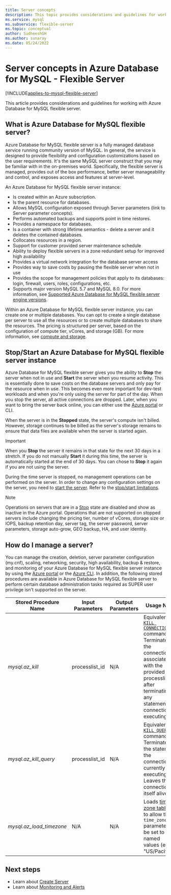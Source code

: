 ```yaml
---
title: Server concepts
description: This topic provides considerations and guidelines for working with Azure Database for MySQL - Flexible Server.
ms.service: mysql
ms.subservice: flexible-server
ms.topic: conceptual
author: SudheeshGH
ms.author: sunaray
ms.date: 05/24/2022
---
```


# Server concepts in Azure Database for MySQL - Flexible Server

[!INCLUDE[applies-to-mysql-flexible-server](../includes/applies-to-mysql-flexible-server.md)]

This article provides considerations and guidelines for working with Azure Database for MySQL flexible server.

## What is Azure Database for MySQL flexible server?

Azure Database for MySQL flexible server is a fully managed database service running community version of MySQL. In general, the service is designed to provide flexibility and configuration customizations based on the user requirements. It's the same MySQL server construct that you may be familiar with in the on-premises world. Specifically, the flexible server is managed, provides out of the box performance, better server manageability and control, and exposes access and features at server-level.

An Azure Database for MySQL flexible server instance:

- Is created within an Azure subscription.
- Is the parent resource for databases.
- Allows MySQL configuration exposed through Server parameters (link to Server parameter concepts).
- Performs automated backups and supports point in time restores.
- Provides a namespace for databases.
- Is a container with strong lifetime semantics - delete a server and it deletes the contained databases.
- Collocates resources in a region.
- Support for customer provided server maintenance schedule
- Ability to deploy flexible servers in a zone redundant setup for improved high availability
- Provides a virtual network integration for the database server access
- Provides way to save costs by pausing the flexible server when not in use
- Provides the scope for management policies that apply to its databases: login, firewall, users, roles, configurations, etc.
- Supports major version MySQL 5.7 and MySQL 8.0. For more information, see [Supported Azure Database for MySQL flexible server engine versions](./../concepts-supported-versions.md).

Within an Azure Database for MySQL flexible server instance, you can create one or multiple databases. You can opt to create a single database per server to use all the resources or to create multiple databases to share the resources. The pricing is structured per server, based on the configuration of compute tier, vCores, and storage (GB). For more information, see [compute and storage](./concepts-compute-storage.md).

## Stop/Start an Azure Database for MySQL flexible server instance

Azure Database for MySQL flexible server gives you the ability to **Stop** the server when not in use and **Start** the server when you resume activity. This is essentially done to save costs on the database servers and only pay for the resource when in use. This becomes even more important for dev-test workloads and when you're only using the server for part of the day. When you stop the server, all active connections are dropped. Later, when you want to bring the server back online, you can either use the [Azure portal](how-to-stop-start-server-portal.md) or CLI.

When the server is in the **Stopped** state, the server's compute isn't billed. However, storage continues to be billed as the server's storage remains to ensure that data files are available when the server is started again.

> [!IMPORTANT]
> When you **Stop** the server it remains in that state for the next 30 days in a stretch. If you do not manually **Start** it during this time, the server is automatically started at the end of 30 days. You can chose to **Stop** it again if you are not using the server.

During the time server is stopped, no management operations can be performed on the server. In order to change any configuration settings on the server, you need to [start the server](how-to-stop-start-server-portal.md). Refer to the [stop/start limitations](./concepts-limitations.md#stopstart-operation).

> [!NOTE]
> Operations on servers that are in a [Stop](concept-servers.md#stopstart-an-azure-database-for-mysql-flexible-server-instance) state are disabled and show as inactive in the Azure portal. Operations that are not supported on stopped servers include changing the pricing tier, number of vCores, storage size or IOPS, backup retention day, server tag, the server password, server parameters, storage auto-grow, GEO backup, HA, and user identity.

## How do I manage a server?

You can manage the creation, deletion, server parameter configuration (my.cnf), scaling, networking, security, high availability, backup & restore, and monitoring of your Azure Database for MySQL flexible server instance by using the [Azure portal](./quickstart-create-server-portal.md) or the [Azure CLI](./quickstart-create-server-cli.md). In addition, the following stored procedures are available in Azure Database for MySQL flexible server to perform certain database administration tasks required as SUPER user privilege isn't supported on the server.

|**Stored Procedure Name**|**Input Parameters**|**Output Parameters**|**Usage Note**|
|-----|-----|-----|-----|
|*mysql.az_kill*|processlist_id|N/A|Equivalent to [`KILL CONNECTION`](https://dev.mysql.com/doc/refman/8.0/en/kill.html) command. Terminates the connection associated with the provided processlist_id after terminating any statement the connection is executing.|
|*mysql.az_kill_query*|processlist_id|N/A|Equivalent to [`KILL QUERY`](https://dev.mysql.com/doc/refman/8.0/en/kill.html) command. Terminates the statement the connection is currently executing. Leaves the connection itself alive.|
|*mysql.az_load_timezone*|N/A|N/A|Loads [time zone tables](../single-server/how-to-server-parameters.md#working-with-the-time-zone-parameter) to allow the `time_zone` parameter to be set to named values (ex. "US/Pacific").|


## Next steps

-   Learn about [Create Server](./quickstart-create-server-portal.md)
-   Learn about [Monitoring and Alerts](./how-to-alert-on-metric.md)
